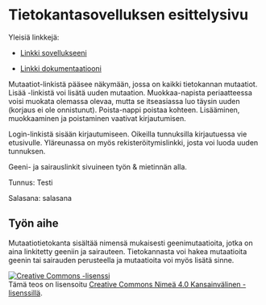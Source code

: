 # Tietokantasovelluksen esittelysivu

Yleisiä linkkejä:

* [Linkki sovellukseeni](https://junna.users.cs.helsinki.fi/tsoha)

* [Linkki dokumentaatiooni](https://github.com/NellaJ/Tsoha-Bootstrap/blob/master/doc/Dokumentaatio2109.pdf)

Mutaatiot-linkistä pääsee näkymään, jossa on kaikki tietokannan mutaatiot. Lisää -linkistä voi lisätä uuden mutaation.
Muokkaa-napista periaatteessa voisi muokata olemassa olevaa, mutta se itseasiassa luo täysin uuden (korjaus ei ole onnistunut).
Poista-nappi poistaa kohteen. Lisääminen, muokkaaminen ja poistaminen vaativat kirjautumisen.

Login-linkistä sisään kirjautumiseen. Oikeilla tunnuksilla kirjautuessa vie etusivulle.
Yläreunassa on myös rekisteröitymislinkki, josta voi luoda uuden tunnuksen.

Geeni- ja sairauslinkit sivuineen työn & mietinnän alla.

Tunnus: Testi

Salasana: salasana

## Työn aihe

Mutaatiotietokanta sisältää nimensä mukaisesti geenimutaatioita, jotka on aina linkitetty geeniin ja sairauteen. Tietokannasta voi hakea mutaatioita geenin tai sairauden perusteella ja mutaatioita voi myös lisätä sinne.







<a rel="license" href="http://creativecommons.org/licenses/by/4.0/"><img alt="Creative Commons -lisenssi" style="border-width:0" src="https://i.creativecommons.org/l/by/4.0/88x31.png" /></a><br />Tämä teos on lisensoitu <a rel="license" href="http://creativecommons.org/licenses/by/4.0/">Creative Commons Nimeä 4.0 Kansainvälinen -lisenssillä</a>.
